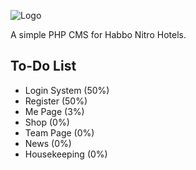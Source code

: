 
![Logo](https://i.imgur.com/7tQi6cJ.png)




A simple PHP CMS for Habbo Nitro Hotels. 


## To-Do List

- Login System (50%)
- Register (50%)
- Me Page (3%)
- Shop (0%)
- Team Page (0%)
- News (0%)
- Housekeeping (0%)


